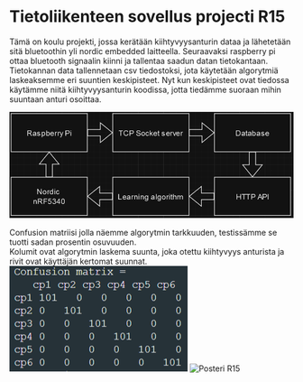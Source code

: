 # Tietoliikenteen sovellus projecti R15

Tämä on koulu projekti, jossa kerätään kiihtyvyysanturin dataa ja lähetetään sitä bluetoothin yli nordic embedded laitteella. Seuraavaksi raspberry pi ottaa bluetooth signaalin kiinni ja tallentaa saadun datan tietokantaan. Tietokannan data tallennetaan csv tiedostoksi, jota käytetään algorytmiä laskeaksemme eri suuntien keskipisteet. Nyt kun keskipisteet ovat tiedossa käytämme niitä kiihtyvyysanturin koodissa, jotta tiedämme suoraan mihin suuntaan anturi osoittaa.

<img src="images/arkkitehtuuri kaavio.PNG">

Confusion matriisi jolla näemme algorytmin tarkkuuden, testissämme se tuotti sadan prosentin osuvuuden.
<br> Kolumit ovat algorytmin laskema suunta, joka otettu kiihtyvyys anturista ja rivit ovat käyttäjän kertomat suunnat.<br>
<img src="images/matriisi.png">
![Posteri R15](https://github.com/user-attachments/assets/d2f0c746-a0f5-4937-aa93-10c23ebcc0d6)
